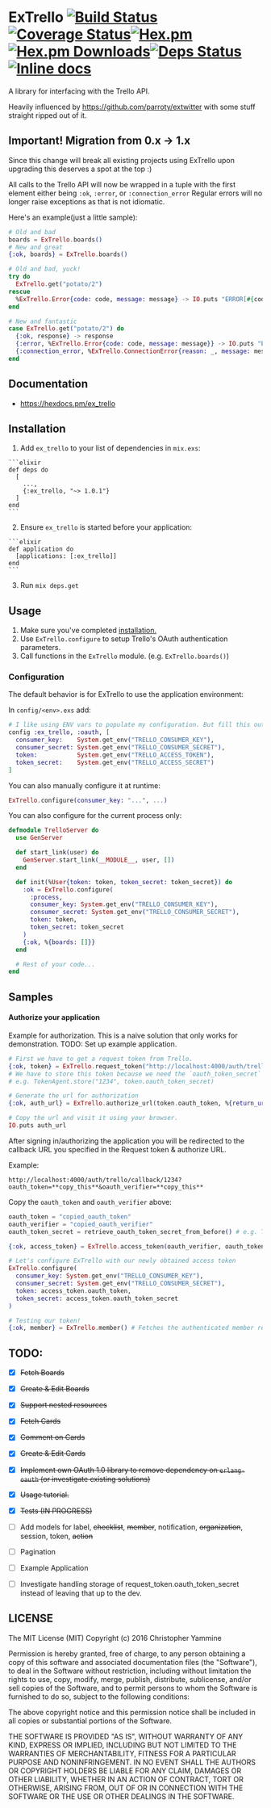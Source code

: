 # ExTrello [![Build Status](https://travis-ci.org/ChrisYammine/ex_trello.svg?branch=master)](https://travis-ci.org/ChrisYammine/ex_trello)[![Coverage Status](https://coveralls.io/repos/github/ChrisYammine/ex_trello/badge.svg)](https://coveralls.io/github/ChrisYammine/ex_trello)[![Hex.pm](https://img.shields.io/hexpm/v/ex_trello.svg?maxAge=2592000)](https://hex.pm/packages/ex_trello)[![Hex.pm Downloads](https://img.shields.io/hexpm/dt/ex_trello.svg?maxAge=2592000)](https://hex.pm/packages/ex_trello)[![Deps Status](https://beta.hexfaktor.org/badge/all/github/ChrisYammine/ex_trello.svg)](https://beta.hexfaktor.org/github/ChrisYammine/ex_trello)[![Inline docs](http://inch-ci.org/github/ChrisYammine/ex_trello.svg?branch=master&style=shields)](http://inch-ci.org/github/ChrisYammine/ex_trello)

A library for interfacing with the Trello API.

Heavily influenced by https://github.com/parroty/extwitter with some stuff straight ripped out of it.

## **Important! Migration from 0.x -> 1.x**
Since this change will break all existing projects using ExTrello upon upgrading this deserves a spot at the top :)

All calls to the Trello API will now be wrapped in a tuple with the first element either being `:ok`, `:error`, or `:connection_error`
Regular errors will no longer raise exceptions as that is not idiomatic.

Here's an example(just a little sample):
```elixir
# Old and bad
boards = ExTrello.boards()
# New and great
{:ok, boards} = ExTrello.boards()

# Old and bad, yuck!
try do
  ExTrello.get("potato/2")
rescue
  %ExTrello.Error{code: code, message: message} -> IO.puts "ERROR[#{code}] - #{message}"
end

# New and fantastic
case ExTrello.get("potato/2") do
  {:ok, response} -> response
  {:error, %ExTrello.Error{code: code, message: message}} -> IO.puts "ERROR[#{code}] - #{message}"
  {:connection_error, %ExTrello.ConnectionError{reason: _, message: message}} -> IO.puts "#{message} We should retry."
end
```

## Documentation
- https://hexdocs.pm/ex_trello


## Installation


  1. Add `ex_trello` to your list of dependencies in `mix.exs`:

    ```elixir
    def deps do
      [
        ...,
        {:ex_trello, "~> 1.0.1"}
      ]
    end
    ```

  2. Ensure `ex_trello` is started before your application:

    ```elixir
    def application do
      [applications: [:ex_trello]]
    end
    ```
  3. Run `mix deps.get`

## Usage
1. Make sure you've completed [installation.](#installation)
2. Use `ExTrello.configure` to setup Trello's OAuth authentication parameters.
3. Call functions in the `ExTrello` module. (e.g. `ExTrello.boards()`)

### Configuration
The default behavior is for ExTrello to use the application environment:

In `config/<env>.exs` add:

```elixir
# I like using ENV vars to populate my configuration. But fill this out however you'd like :)
config :ex_trello, :oauth, [
  consumer_key:    System.get_env("TRELLO_CONSUMER_KEY"),
  consumer_secret: System.get_env("TRELLO_CONSUMER_SECRET"),
  token:           System.get_env("TRELLO_ACCESS_TOKEN"),
  token_secret:    System.get_env("TRELLO_ACCESS_SECRET")
]
```

You can also manually configure it at runtime:
```elixir
ExTrello.configure(consumer_key: "...", ...)
```

You can also configure for the current process only:
```elixir
defmodule TrelloServer do
  use GenServer

  def start_link(user) do
    GenServer.start_link(__MODULE__, user, [])
  end

  def init(%User{token: token, token_secret: token_secret}) do
    :ok = ExTrello.configure(
      :process,
      consumer_key: System.get_env("TRELLO_CONSUMER_KEY"),
      consumer_secret: System.get_env("TRELLO_CONSUMER_SECRET"),
      token: token,
      token_secret: token_secret
    )
    {:ok, %{boards: []}}
  end

  # Rest of your code...
end
```

## Samples

#### Authorize your application

Example for authorization. This is a naive solution that only works for demonstration.
TODO: Set up example application.
```elixir
# First we have to get a request token from Trello.
{:ok, token} = ExTrello.request_token("http://localhost:4000/auth/trello/callback/1234")
# We have to store this token because we need the `oauth_token_secret` after the callback to obtain our access token & secret.
# e.g. TokenAgent.store("1234", token.oauth_token_secret)

# Generate the url for authorization
{:ok, auth_url} = ExTrello.authorize_url(token.oauth_token, %{return_url: "http://localhost:4000/auth/trello/callback/1234", scope: "read,write", expiration: "never", name: "Your Application Name here"})

# Copy the url and visit it using your browser.
IO.puts auth_url
```
After signing in/authorizing the application you will be redirected to the callback URL you specified in the Request token & authorize URL.

Example:
```
http://localhost:4000/auth/trello/callback/1234?oauth_token=**copy_this**&oauth_verifier=**copy_this**
```

Copy the `oauth_token` and `oauth_verifier` above:
```elixir
oauth_token = "copied_oauth_token"
oauth_verifier = "copied_oauth_verifier"
oauth_token_secret = retrieve_oauth_token_secret_from_before() # e.g. TokenAgent.retrieve("1234") from hypothetical TokenAgent

{:ok, access_token} = ExTrello.access_token(oauth_verifier, oauth_token, oauth_token_secret)

# Let's configure ExTrello with our newly obtained access token
ExTrello.configure(
  consumer_key: System.get_env("TRELLO_CONSUMER_KEY"),
  consumer_secret: System.get_env("TRELLO_CONSUMER_SECRET"),
  token: access_token.oauth_token,
  token_secret: access_token.oauth_token_secret
)

# Testing our token!
{:ok, member} = ExTrello.member() # Fetches the authenticated member record from Trello
```


## TODO:
- [x] ~~Fetch Boards~~
- [x] ~~Create & Edit Boards~~
- [x] ~~Support nested resources~~
- [x] ~~Fetch Cards~~
- [x] ~~Comment on Cards~~
- [x] ~~Create & Edit Cards~~
- [x] ~~Implement own OAuth 1.0 library to remove dependency on `erlang-oauth` (or investigate existing solutions)~~
- [x] ~~Usage tutorial.~~
- [x] ~~Tests (IN PROGRESS)~~
- [ ] Add models for label, ~~checklist~~, ~~member~~, notification, ~~organization~~, session, token, ~~action~~
- [ ] Pagination
- [ ] Example Application
- [ ] Investigate handling storage of request_token.oauth_token_secret instead of leaving that up to the dev.


## LICENSE
The MIT License (MIT)
Copyright (c) 2016 Christopher Yammine

Permission is hereby granted, free of charge, to any person obtaining a copy of this software and associated documentation files (the "Software"), to deal in the Software without restriction, including without limitation the rights to use, copy, modify, merge, publish, distribute, sublicense, and/or sell copies of the Software, and to permit persons to whom the Software is furnished to do so, subject to the following conditions:

The above copyright notice and this permission notice shall be included in all copies or substantial portions of the Software.

THE SOFTWARE IS PROVIDED "AS IS", WITHOUT WARRANTY OF ANY KIND, EXPRESS OR IMPLIED, INCLUDING BUT NOT LIMITED TO THE WARRANTIES OF MERCHANTABILITY, FITNESS FOR A PARTICULAR PURPOSE AND NONINFRINGEMENT. IN NO EVENT SHALL THE AUTHORS OR COPYRIGHT HOLDERS BE LIABLE FOR ANY CLAIM, DAMAGES OR OTHER LIABILITY, WHETHER IN AN ACTION OF CONTRACT, TORT OR OTHERWISE, ARISING FROM, OUT OF OR IN CONNECTION WITH THE SOFTWARE OR THE USE OR OTHER DEALINGS IN THE SOFTWARE.

